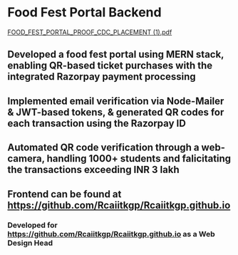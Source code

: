 # Food Fest Portal Backend

[FOOD_FEST_PORTAL_PROOF_CDC_PLACEMENT (1).pdf](https://github.com/user-attachments/files/17658789/FOOD_FEST_PORTAL_PROOF_CDC_PLACEMENT.1.pdf)
## Developed a food fest portal using MERN stack, enabling QR-based ticket purchases with the integrated Razorpay payment processing
## Implemented email verification via Node-Mailer & JWT-based tokens, & generated QR codes for each transaction using the Razorpay ID
## Automated QR code verification through a web-camera, handling 1000+ students and falicitating the transactions exceeding INR 3 lakh

## Frontend can be found at https://github.com/Rcaiitkgp/Rcaiitkgp.github.io
### Developed for https://github.com/Rcaiitkgp/Rcaiitkgp.github.io as a Web Design Head
